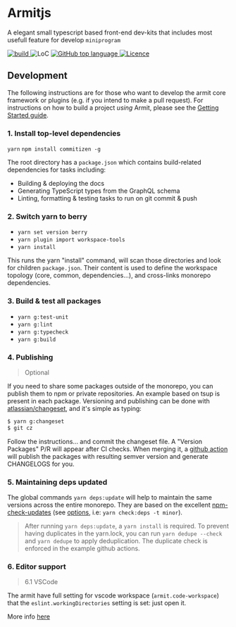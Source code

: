 # Armitjs

A elegant small typescript based front-end dev-kits that includes most usefull feature for develop `miniprogram`

<p align="left">
  <a aria-label="Build" href="https://github.com/armitjs/armit/actions?query=workflow%3ACI">
    <img alt="build" src="https://img.shields.io/github/workflow/status/armitjs/armit/CI-lib-common/main?label=CI&logo=github&style=flat-quare&labelColor=000000" />
  </a>
  <a aria-label="LoC">  
    <img alt="LoC" src="https://img.shields.io/tokei/lines/github/armitjs/armit?style=flat-quare&labelColor=000000" />
  </a>
  <a aria-label="Top language" href="https://github.com/armitjs/armit/search?l=typescript">
    <img alt="GitHub top language" src="https://img.shields.io/github/languages/top/armitjs/armit?style=flat-square&labelColor=000&color=blue">
  </a>
  <a aria-label="Licence" href="https://github.com/armitjs/armit/blob/main/LICENSE">
    <img alt="Licence" src="https://img.shields.io/github/license/armitjs/armit?style=flat-quare&labelColor=000000" />
  </a>
</p>

## Development

The following instructions are for those who want to develop the armit core framework or plugins (e.g. if you intend to make a pull request). For instructions on how to build a project _using_ Armit, please see the [Getting Started guide](https://www.armitjs.io/docs/getting-started/).

### 1. Install top-level dependencies

`yarn`
`npm install commitizen -g`

The root directory has a `package.json` which contains build-related dependencies for tasks including:

- Building & deploying the docs
- Generating TypeScript types from the GraphQL schema
- Linting, formatting & testing tasks to run on git commit & push

### 2. Switch yarn to berry

- `yarn set version berry`
- `yarn plugin import workspace-tools`
- `yarn install`

This runs the yarn "install" command, will scan those directories and look for children `package.json`. Their content is used to define the workspace topology (core, common, dependencies...), and cross-links monorepo dependencies.

### 3. Build & test all packages

- `yarn g:test-unit`
- `yarn g:lint`
- `yarn g:typecheck`
- `yarn g:build`

### 4. Publishing

> Optional

If you need to share some packages outside of the monorepo, you can publish them to npm or private repositories.
An example based on tsup is present in each package. Versioning and publishing can be done with [atlassian/changeset](https://github.com/atlassian/changesets),
and it's simple as typing:

```bash
$ yarn g:changeset
$ git cz
```

Follow the instructions... and commit the changeset file. A "Version Packages" P/R will appear after CI checks.
When merging it, a [github action](./.github/workflows/release-or-version-pr.yml) will publish the packages
with resulting semver version and generate CHANGELOGS for you.

### 5. Maintaining deps updated

The global commands `yarn deps:update` will help to maintain the same versions across the entire monorepo.
They are based on the excellent [npm-check-updates](https://github.com/raineorshine/npm-check-updates)
(see [options](https://github.com/raineorshine/npm-check-updates#options), i.e: `yarn check:deps -t minor`).

> After running `yarn deps:update`, a `yarn install` is required. To prevent
> having duplicates in the yarn.lock, you can run `yarn dedupe --check` and `yarn dedupe` to
> apply deduplication. The duplicate check is enforced in the example github actions.

### 6. Editor support

> 6.1 VSCode

The armit have full setting for vscode workspace (`armit.code-workspace`) that the `eslint.workingDirectories` setting is set: just open it.

More info [here](https://github.com/microsoft/vscode-eslint#mono-repository-setup)
